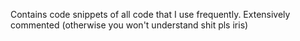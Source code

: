 Contains code snippets of all code that I use frequently. 
Extensively commented (otherwise you won't understand shit pls iris)
